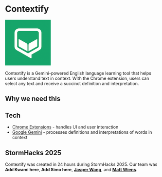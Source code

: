 # Contextify

![Contextify logo](assets/icon_150x150.png)

Contextify is a Gemini-powered English language learning tool that helps users understand text in context. With the Chrome extension, users can select any text and receive a succinct definition and interpretation.

## Why we need this

## Tech

+ [Chrome Extensions](https://developer.chrome.com/docs/extensions) -
handles UI and user interaction
+ [Google Gemini](https://ai.google.dev/) - processes definitions and
interpretations of words in context

## StormHacks 2025

Contextify was created in 24 hours during StormHacks 2025. Our team was
**Add Kwami here**,
**Add Simo here**,
[**Jasper Wang**](https://github.com/jasper-th-wang/),
and
[**Matt Wiens**](https://github.com/mwiens91).

